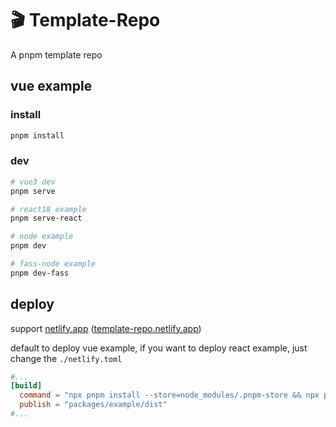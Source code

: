 # 🎬 Template-Repo

A pnpm template repo

## vue example

### install

```sh
pnpm install
```

### dev

```sh
# vue3 dev
pnpm serve

# react18 example
pnpm serve-react

# node example
pnpm dev

# fass-node example
pnpm dev-fass
```

## deploy

support [netlify.app](https://netlify.app) ([template-repo.netlify.app](https://template-repo.netlify.app))

default to deploy vue example, if you want to deploy react example, just change the `./netlify.toml`

```toml
#...
[build]
  command = "npx pnpm install --store=node_modules/.pnpm-store && npx pnpm build"
  publish = "packages/example/dist"
#...
```
